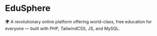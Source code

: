 # EduSphere
🌍 A revolutionary online platform offering world-class, free education for everyone — built with PHP, TailwindCSS, JS, and MySQL.

